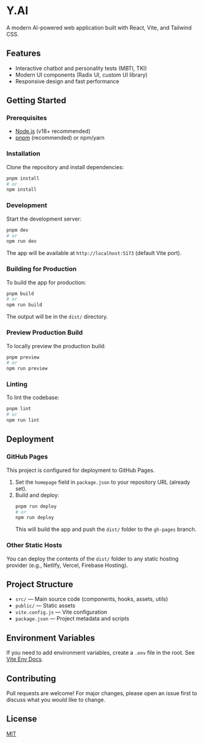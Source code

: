 # Y.AI

A modern AI-powered web application built with React, Vite, and Tailwind CSS.

## Features
- Interactive chatbot and personality tests (MBTI, TKI)
- Modern UI components (Radix UI, custom UI library)
- Responsive design and fast performance

## Getting Started

### Prerequisites
- [Node.js](https://nodejs.org/) (v18+ recommended)
- [pnpm](https://pnpm.io/) (recommended) or npm/yarn

### Installation
Clone the repository and install dependencies:

```bash
pnpm install
# or
npm install
```

### Development
Start the development server:

```bash
pnpm dev
# or
npm run dev
```

The app will be available at `http://localhost:5173` (default Vite port).

### Building for Production
To build the app for production:

```bash
pnpm build
# or
npm run build
```

The output will be in the `dist/` directory.

### Preview Production Build
To locally preview the production build:

```bash
pnpm preview
# or
npm run preview
```

### Linting
To lint the codebase:

```bash
pnpm lint
# or
npm run lint
```

## Deployment

### GitHub Pages
This project is configured for deployment to GitHub Pages.

1. Set the `homepage` field in `package.json` to your repository URL (already set).
2. Build and deploy:
   ```bash
   pnpm run deploy
   # or
   npm run deploy
   ```
   This will build the app and push the `dist/` folder to the `gh-pages` branch.

### Other Static Hosts
You can deploy the contents of the `dist/` folder to any static hosting provider (e.g., Netlify, Vercel, Firebase Hosting).

## Project Structure
- `src/` — Main source code (components, hooks, assets, utils)
- `public/` — Static assets
- `vite.config.js` — Vite configuration
- `package.json` — Project metadata and scripts

## Environment Variables
If you need to add environment variables, create a `.env` file in the root. See [Vite Env Docs](https://vitejs.dev/guide/env-and-mode.html).

## Contributing
Pull requests are welcome! For major changes, please open an issue first to discuss what you would like to change.

## License
[MIT](LICENSE)

